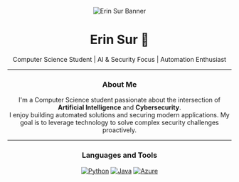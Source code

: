<p align="center">
  <img src="[LINK_TO_YOUR_BANNER_IMAGE_HERE]" alt="Erin Sur Banner"/>
</p>

<div align="center">

# Erin Sur 👋

Computer Science Student | AI & Security Focus | Automation Enthusiast

</div>

---

### <p align="center">About Me</p>

<p align="center">
  I'm a Computer Science student passionate about the intersection of <strong>Artificial Intelligence</strong> and <strong>Cybersecurity</strong>. <br>
  I enjoy building automated solutions and securing modern applications. My goal is to leverage technology to solve complex security challenges proactively.
</p>

---

### <p align="center">Languages and Tools</p>

<p align="center">
  <a href="https://www.python.org" target="_blank" rel="noopener noreferrer"><img src="https://img.shields.io/badge/Python-3776AB?style=flat-square&logo=python&logoColor=white" alt="Python"></a>
  <a href="https://www.java.com" target="_blank" rel="noopener noreferrer"><img src="https://img.shields.io/badge/Java-ED8B00?style=flat-square&logo=java&logoColor=white" alt="Java"></a>
  <a href="https://azure.microsoft.com" target="_blank" rel="noopener noreferrer"><img src="https://img.shields.io/badge/Azure-0078D4?style=flat-square&logo=microsoft-azure&logoColor=white" alt="Azure"></a>
  <a href="https://www.docker.com/" target="_blank" rel="noopener noreferrer"><img src="
